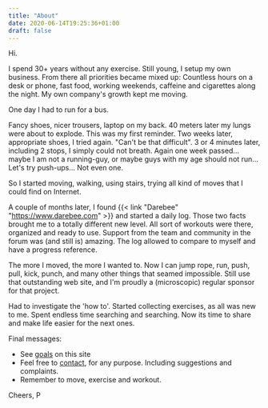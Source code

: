 ```yaml
---
title: "About"
date: 2020-06-14T19:25:36+01:00
draft: false
---
```


Hi.

I spend 30+ years without any exercise.
Still young, I setup my own business. From there all priorities became mixed up:
Countless hours on a desk or phone, fast food, working weekends, caffeine and cigarettes along the night. My own company's growth kept me moving.

One day I had to run for a bus.

Fancy shoes, nicer trousers, laptop on my back. 40 meters later my lungs were about to explode. This was my first reminder.
Two weeks later, appropriate shoes, I tried again. "Can't be that difficult". 3 or 4 minutes later, including 2 stops, I simply could not breath.
Again one week passed... maybe I am not a running-guy, or maybe guys with my age should not run... Let's try push-ups...
Not even one.

So I started moving, walking, using stairs, trying all kind of moves that I could find on Internet.

A couple of months later, I found {{< link "Darebee" "https://www.darebee.com" >}} and started a daily log. Those two facts brought me to a totally different new level. All sort of workouts were there, organized and ready to use. Support from the team and community in the forum was (and still is) amazing. The log allowed to compare to myself and have a progress reference.

The more I moved, the more I wanted to.
Now I can jump rope, run, push, pull, kick, punch, and many other things that seamed impossible. Still use that outstanding web site, and I'm proudly a (microscopic) regular sponsor for that project.

Had to investigate the 'how to'. Started collecting exercises, as all was new to me. Spent endless time searching and searching.
Now its time to share and make life easier for the next ones.

Final messages:
* See [goals](/blog/goals) on this site
* Feel free to [contact](/blog/contact), for any purpose. Including suggestions and complaints.
* Remember to move, exercise and workout.

Cheers, P
